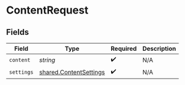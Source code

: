 # ContentRequest


## Fields

| Field                                                                   | Type                                                                    | Required                                                                | Description                                                             |
| ----------------------------------------------------------------------- | ----------------------------------------------------------------------- | ----------------------------------------------------------------------- | ----------------------------------------------------------------------- |
| `content`                                                               | *string*                                                                | :heavy_check_mark:                                                      | N/A                                                                     |
| `settings`                                                              | [shared.ContentSettings](../../../sdk/models/shared/contentsettings.md) | :heavy_check_mark:                                                      | N/A                                                                     |